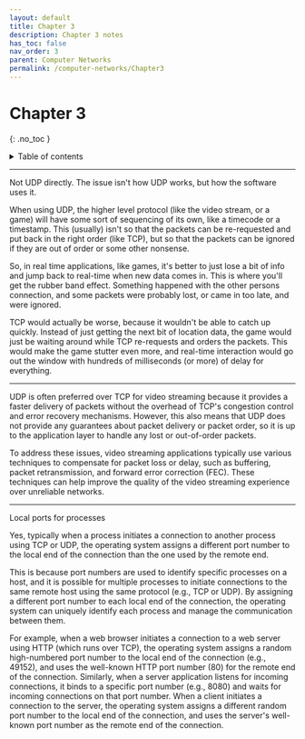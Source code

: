 ```yaml
---
layout: default
title: Chapter 3
description: Chapter 3 notes
has_toc: false
nav_order: 3
parent: Computer Networks
permalink: /computer-networks/Chapter3
---
```


# Chapter 3
{: .no_toc }

<details closed markdown="block">
  <summary>
    Table of contents
  </summary>
  {: .text-delta }
1. TOC
{:toc}
</details>


---

Not UDP directly. The issue isn't how UDP works, but how the software uses it.

When using UDP, the higher level protocol (like the video stream, or a game) will have some sort of sequencing of its own, like a timecode or a timestamp. This (usually) isn't so that the packets can be re-requested and put back in the right order (like TCP), but so that the packets can be ignored if they are out of order or some other nonsense.

So, in real time applications, like games, it's better to just lose a bit of info and jump back to real-time when new data comes in. This is where you'll get the rubber band effect. Something happened with the other persons connection, and some packets were probably lost, or came in too late, and were ignored.

TCP would actually be worse, because it wouldn't be able to catch up quickly. Instead of just getting the next bit of location data, the game would just be waiting around while TCP re-requests and orders the packets. This would make the game stutter even more, and real-time interaction would go out the window with hundreds of milliseconds (or more) of delay for everything.

---

UDP is often preferred over TCP for video streaming because it provides a faster delivery of packets without the overhead of TCP's congestion control and error recovery mechanisms. However, this also means that UDP does not provide any guarantees about packet delivery or packet order, so it is up to the application layer to handle any lost or out-of-order packets.

To address these issues, video streaming applications typically use various techniques to compensate for packet loss or delay, such as buffering, packet retransmission, and forward error correction (FEC). These techniques can help improve the quality of the video streaming experience over unreliable networks.

---

Local ports for processes

Yes, typically when a process initiates a connection to another process using TCP or UDP, the operating system assigns a different port number to the local end of the connection than the one used by the remote end.

This is because port numbers are used to identify specific processes on a host, and it is possible for multiple processes to initiate connections to the same remote host using the same protocol (e.g., TCP or UDP). By assigning a different port number to each local end of the connection, the operating system can uniquely identify each process and manage the communication between them.

For example, when a web browser initiates a connection to a web server using HTTP (which runs over TCP), the operating system assigns a random high-numbered port number to the local end of the connection (e.g., 49152), and uses the well-known HTTP port number (80) for the remote end of the connection. Similarly, when a server application listens for incoming connections, it binds to a specific port number (e.g., 8080) and waits for incoming connections on that port number. When a client initiates a connection to the server, the operating system assigns a different random port number to the local end of the connection, and uses the server's well-known port number as the remote end of the connection.